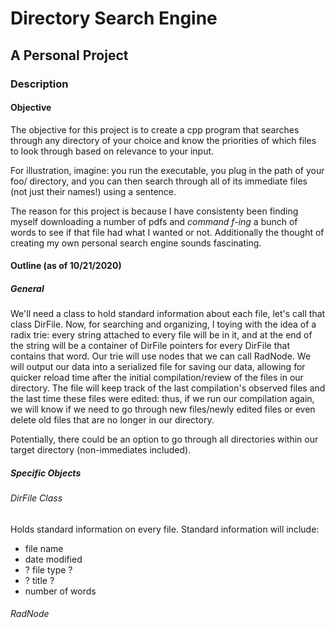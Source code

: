 # Directory Search Engine
## A Personal Project

### Description
#### Objective

The objective for this project is to create a cpp program that searches through any directory of your choice and know the priorities of which files to look through based on relevance to your input. 

For illustration, imagine: you run the executable, you plug in the path of your foo/ directory, and you can then search through all of its immediate files (not just their names!) using a sentence.  

The reason for this project is because I have consistenty been finding myself downloading a number of pdfs and *command f-ing* a bunch of words to see if that file had what I wanted or not.  Additionally the thought of creating my own personal search engine sounds fascinating.

#### Outline (as of 10/21/2020)

##### General
We'll need a class to hold standard information about each file, let's call that class DirFile.  Now, for searching and organizing, I toying with the idea of a radix trie: every string attached to every file will be in it, and at the end of the string will be a container of DirFile pointers for every DirFile that contains that word.  Our trie will use nodes that we can call RadNode.
We will output our data into a serialized file for saving our data, allowing for quicker reload time after the initial compilation/review of the files in our directory.  The file will keep track of the last compilation's observed files and the last time these files were edited: thus, if we run our compilation again, we will know if we need to go through new files/newly edited files or even delete old files that are no longer in our directory.

Potentially, there could be an option to go through all directories within our target directory (non-immediates included).

##### Specific Objects

###### DirFile Class
Holds standard information on every file.
Standard information will include:
* file name
* date modified
* ? file type ?
* ? title ?
* number of words

###### RadNode